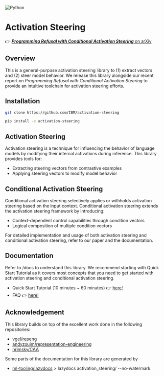 ![Python](https://img.shields.io/badge/python-3.10+-blue.svg)

# Activation Steering

👉 [***Programming Refusal with Conditional Activation Steering*** on arXiv](https://arxiv.org/abs/2409.05907)

## Overview

This is a general-purpose activation steering library to (1) extract vectors and (2) steer model behavior. We release this library alongside our recent report on *Programming Refusal with Conditional Activation Steering* to provide an intuitive toolchain for activation steering efforts.

## Installation
```bash
git clone https://github.com/IBM/activation-steering

pip install -e activation-steering
```

## Activation Steering
Activation steering is a technique for influencing the behavior of language models by modifying their internal activations during inference. This library provides tools for:

- Extracting steering vectors from contrastive examples
- Applying steering vectors to modify model behavior

## Conditional Activation Steering
Conditional activation steering selectively applies or withholds activation steering based on the input context. Conditional activation steering extends the activation steering framework by introducing:

- Context-dependent control capabilities through condition vectors
- Logical composition of multiple condition vectors 

For detailed implementation and usage of both activation steering and conditional activation steering, refer to our paper and the documentation.

## Documentation
Refer to /docs to understand this library. We recommend starting with Quick Start Tutorial as it covers most concepts that you need to get started with activation steering and conditional activation steering.

- Quick Start Tutorial (10 minutes ~ 60 minutes) 👉 [here!](docs/quickstart.md)
- FAQ 👉 [here!](docs/faq.md)

## Acknowledgement
This library builds on top of the excellent work done in the following repositories:

- [vgel/repeng](https://github.com/vgel/repeng)
- [andyzoujm/representation-engineering](https://github.com/andyzoujm/representation-engineering)
- [nrimsky/CAA](https://github.com/nrimsky/CAA)

Some parts of the documentation for this library are generated by 

- [ml-tooling/lazydocs](https://github.com/ml-tooling/lazydocs) > lazydocs activation_steering/ --no-watermark
